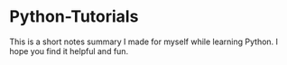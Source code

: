 # Python-Tutorials
This is a short notes summary I made for myself while learning Python.
I hope you find it helpful and fun.
